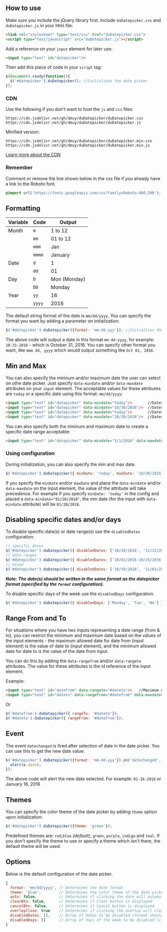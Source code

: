 ## How to use
Make sure you include the jQuery library first.
Include `duDatepicker.css` and `duDatepicker.js` in your html file:
```html
<link rel="stylesheet" type="text/css" href="duDatepicker.css">
<script type="text/javascript" src="duDatepicker.js"></script>
```

Add a reference on your `input` element for later use:
```html
<input type="text" id="datepicker"/>
```

Then add this piece of code in your `script` tag:
```javascript
$(document).ready(function(){
  $('#datepicker').duDatepicker(); //Initializes the date picker
});
```

### CDN
Use the following if you don't want to host the `js` and `css` files:
```
https://cdn.jsdelivr.net/gh/dmuy/duDatepicker/duDatepicker.css
https://cdn.jsdelivr.net/gh/dmuy/duDatepicker/duDatepicker.js
```
Minified version:
```
https://cdn.jsdelivr.net/gh/dmuy/duDatepicker/duDatepicker.min.css
https://cdn.jsdelivr.net/gh/dmuy/duDatepicker/duDatepicker.min.js
```

[Learn more about the CDN](https://www.jsdelivr.com/features#gh)

### Remember
Comment or remove the line shown below in the css file if you already have a link to the Roboto font.
```css
@import url('https://fonts.googleapis.com/css?family=Roboto:400,500');
```

## Formatting

| Variable      | Code         | Output  |
| ------------- |--------------|---------|
| Month         | `m`          | 1 to 12 |
|               | `mm`         | 01 to 12|
|               | `mmm`        | Jan     |
|               | `mmmm`       | January |
| Date          | `d`          | 1       |
|               | `dd`         | 01      |
| Day           | `D`          | Mon (Monday) |
|               | `DD`         | Monday  |
| Year          | `yy`         | 16      |
|               | `yyyy`       | 2016    |

The default string format of the date is `mm/dd/yyyy`. You can specify the format you want by adding a parameter on initialization:
```javascript
$('#datepicker').duDatepicker({format: 'mm-dd-yyy'}); //Initializes the date picker and uses the specified format
```
The above code will output a date in this format `mm-dd-yyyy`, for example: `10-31-2016` - which is October 31, 2016.
You can specify other format you want, like `mmm dd, yyyy` which would output something like `Oct 01, 2016`.

## Min and Max
You can also specify the mininum and/or maximum date the user can select on othe date picker.
Just specify `data-mindate` and/or `data-maxdate` attributes on your `input` element. The acceptable values for these attributes are `today` or a specific date using this format: `mm/dd/yyyy`:
```html
<input type="text" id="datepicker" data-mindate="today"/>       //Dates enabled ranges from the current date onwards.
<input type="text" id="datepicker" data-mindate="10/30/2016"/>  //Dates enabled ranges from October 30, 2016 onwards.
<input type="text" id="datepicker" data-maxdate="today"/>       //Dates enabled ranges from earlier dates until current date.
<input type="text" id="datepicker" data-maxdate="10/30/2016"/>  //Dates enabled ranges from previous dates of October 10, 2016 until October 10, 2016
```
You can also specify both the mininum and maximum date to create a specific date range acceptable:
```html
<input type="text" id="datepicker" data-mindate="1/1/2016" data-maxdate="2/1/2016"/>  //Dates enabled ranges from January 1 to February 1, 2016
```
### Using configuration
During initialization, you can also specify the min and max date.
```javascript
$('#datepicker').duDatepicker({ minDate: 'today', maxDate: '10/30/2016' });
```
If you specify the `minDate` and/or `maxDate` and place the `data-mindate` and/or `data-maxdate` on the input element, the value of the attribute will take precedence. For example if you specify `minDate: 'today'` in the config and placed a `data-mindate="01/20/2018"`, the min date (for the input with `data-mindate` attribute) will be `01/20/2018`.

## Disabling specific dates and/or days
To disable specific date(s) or date range(s) use the `disabledDates` configuration:
```javascript
// specific dates
$('#datepicker').duDatepicker({ disabledDates: ['10/30/2016', '11/12/2016'] }); // disables the specific dates on the picker
// date ranges
$('#datepicker').duDatepicker({ disabledDates: ['10/01/2016-10/15/2016', '11/01/2016-11/15/2016'] }); // disables dates from 10/01/2016 up to 10/15/2016 and 11/01/2016 up to 11/15/2016 on the picker
// mixed
$('#datepicker').duDatepicker({ disabledDates: ['10/30/2016', '11/01/2016-11/15/2016'] });
```
***Note: The date(s) should be written in the same format as the datepicker format (specified by the `format` configuration).***


To disable specific days of the week use the `disabledDays` configuration:
```javascript
$('#datepicker').duDatepicker({ disabledDays: ['Monday', 'Tue', 'We'] }); // disables all mondays, tuesdays and wednesdays on the picker
```

## Range From and To
For situations where you have two inputs representing a date range (from & to), you can restrict the minimum and maximum date based on the values of the input elements - the maximum allowed date for date from (input element) is the value of date to (input element), and the minimum allowed date for date to is the value of the date from input.

You can do this by adding the `data-rangefrom` and/or `data-rangeto` attributes. The value for these attributes is the id reference of the input element.

Example:
```html
<input type="text" id="datefrom" data-rangeto="#dateto"/>   //Maximum enabled date is <= value of #dateto
<input type="text" id="dateto" data-rangefrom="#datefrom" data-maxdate="today"/>  //Minimum enabled date is >= value of #datefrom
```
Or
```javascript
$('#datefrom').duDatepicker({ rangeTo: '#dateto'});
$('#dateto').duDatepicker({ rangeFrom: '#datefrom'});
```

## Event
The event `datechanged` is fired after selection of date in the date picker.
You can use this to get the new date value:
```javascript
$('#datepicker').duDatepicker({format: 'mm-dd-yyy'}).on('datechanged', function(e){
  alert(e.date);
});
```
The above code will alert the new date selected. For example: `01-16-2016` or January 16, 2016

## Themes
You can specify the color theme of the date picker by adding `theme` option upon initialization:
```javascript
$('#datepicker').duDatepicker({theme: 'green'});
```
Predefined themes are: `red`,`blue` *(default)*, `green`, `purple`, `indigo` and `teal`.
If you don't specify the theme to use or specify a theme which isn't there, the default theme will be used.

## Options
Below is the default configuration of the date picker.
```javascript
{
  format: 'mm/dd/yyyy', // Determines the date format
  theme: 'blue',        // Determines the color theme of the date picker
  auto: false,          // Determines if clicking the date will automatically select it; OK button will not be displayed if true
  clearBtn: false,      // Determines if Clear button is displayed
  cancelBtn: false,     // Determines if Cancel button is displayed
  overlayClose: true    // Determines if clicking the overlay will close the date picker
  disabledDates: [],    // Array of dates to be disabled (format should be the same as the specified format)
  disabledDays: []      // Array of days of the week to be disabled (i.e. Monday, Tuesday, Mon, Tue, Mo, Tu)
}
```